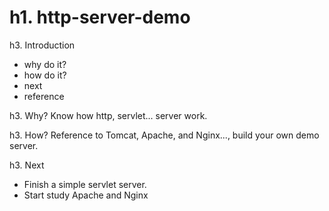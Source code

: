 h1. http-server-demo
================

h3. Introduction
* why do it?
* how do it?
* next
* reference

h3. Why?
Know how http, servlet... server work.

h3. How?
Reference to Tomcat, Apache, and Nginx..., build your own demo server.

h3. Next
* Finish a simple servlet server.
* Start study Apache and Nginx
